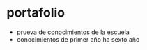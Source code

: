 # portafolio 
* prueva de conocimientos de la escuela
* conocimientos de primer año ha sexto año  
  
  
